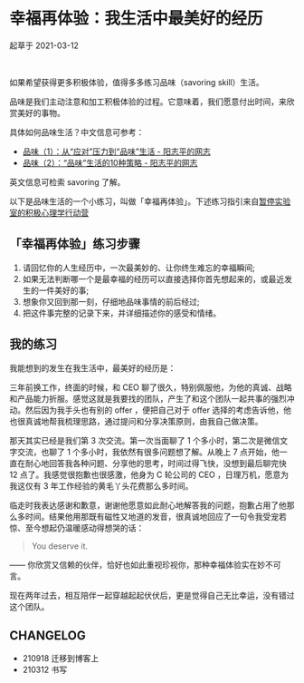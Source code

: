 # 幸福再体验：我生活中最美好的经历
起草于 2021-03-12

<br> 

如果希望获得更多积极体验，值得多多练习品味（savoring skill）生活。

品味是我们主动注意和加工积极体验的过程。它意味着，我们愿意付出时间，来欣赏美好的事物。

具体如何品味生活？中文信息可参考：
* [品味（1）：从“应对”压力到“品味”生活 - 阳志平的网志](https://www.yangzhiping.com/psy/savoring.html )
* [品味（2）：“品味”生活的10种策略 - 阳志平的网志](https://www.yangzhiping.com/psy/savoring-10.html )

英文信息可检索 savoring 了解。


以下是品味生活的一个小练习，叫做「幸福再体验」。下述练习指引来自[暂停实验室的积极心理学行动营](selfedu/ebp_happiness.md)



## 「幸福再体验」练习步骤


1. 请回忆你的人生经历中，一次最美妙的、让你终生难忘的幸福瞬间;
2. 如果无法判断哪一个是最幸福的经历可以直接选择你首先想起来的，或最近发生的一件美好的事;
3. 想象你又回到那一刻，仔细地品味事情的前后经过;
4. 把这件事完整的记录下来，并详细描述你的感受和情绪。


## 我的练习

我能想到的发生在我生活中，最美好的经历是：
 
三年前换工作，终面的时候，和 CEO 聊了很久，特别佩服他，为他的真诚、战略和产品能力折服。感觉这就是我要找的团队，产生了和这个团队一起共事的强烈冲动。然后因为我手头也有别的 offer ，便把自己对于 offer 选择的考虑告诉他，他也很真诚地帮我梳理思路，通过提问和分享决策原则，由我自己做决策。 

那天其实已经是我们第 3 次交流。第一次当面聊了 1 个多小时，第二次是微信文字交流，也聊了 1 个多小时，我依然有很多问题想了解。从晚上 7 点开始，他一直在耐心地回答我各种问题、分享他的思考，时间过得飞快，没想到最后聊完快 12 点了。我感觉很抱歉也很感激，他身为 C 轮公司的 CEO ，日理万机，愿意为我这仅有 3 年工作经验的黄毛丫头花费那么多时间。 

临走时我表达感谢和歉意，谢谢他愿意如此耐心地解答我的问题，抱歉占用了他那么多时间。结果他用那既有磁性又地道的发音，很真诚地回应了一句令我受宠若惊、至今想起仍温暖感动得想哭的话：

> You deserve it. 

—— 你欣赏又信赖的伙伴，恰好也如此重视珍视你，那种幸福体验实在妙不可言。

现在两年过去，相互陪伴一起穿越起起伏伏后，更是觉得自己无比幸运，没有错过这个团队。


## CHANGELOG 

- 210918 迁移到博客上
- 210312 书写